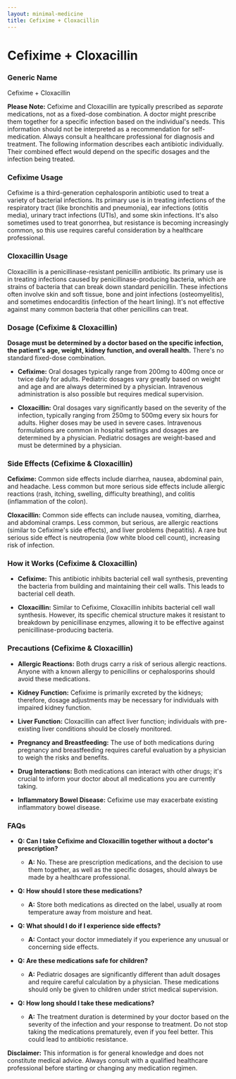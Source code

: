 ```yaml
---
layout: minimal-medicine
title: Cefixime + Cloxacillin
---
```


# Cefixime + Cloxacillin
### Generic Name
Cefixime + Cloxacillin

**Please Note:**  Cefixime and Cloxacillin are typically prescribed as *separate* medications, not as a fixed-dose combination.  A doctor might prescribe them together for a specific infection based on the individual's needs. This information should not be interpreted as a recommendation for self-medication. Always consult a healthcare professional for diagnosis and treatment.  The following information describes each antibiotic individually.  Their combined effect would depend on the specific dosages and the infection being treated.


### Cefixime Usage

Cefixime is a third-generation cephalosporin antibiotic used to treat a variety of bacterial infections. Its primary use is in treating infections of the respiratory tract (like bronchitis and pneumonia), ear infections (otitis media), urinary tract infections (UTIs), and some skin infections.  It's also sometimes used to treat gonorrhea, but resistance is becoming increasingly common, so this use requires careful consideration by a healthcare professional.

### Cloxacillin Usage

Cloxacillin is a penicillinase-resistant penicillin antibiotic.  Its primary use is in treating infections caused by penicillinase-producing bacteria,  which are strains of bacteria that can break down standard penicillin. These infections often involve skin and soft tissue, bone and joint infections (osteomyelitis), and sometimes endocarditis (infection of the heart lining).  It's not effective against many common bacteria that other penicillins can treat.


### Dosage (Cefixime & Cloxacillin)

**Dosage must be determined by a doctor based on the specific infection, the patient's age, weight, kidney function, and overall health.**  There's no standard fixed-dose combination.

* **Cefixime:**  Oral dosages typically range from 200mg to 400mg once or twice daily for adults. Pediatric dosages vary greatly based on weight and age and are always determined by a physician.  Intravenous administration is also possible but requires medical supervision.

* **Cloxacillin:**  Oral dosages vary significantly based on the severity of the infection, typically ranging from 250mg to 500mg every six hours for adults.  Higher doses may be used in severe cases.  Intravenous formulations are common in hospital settings and dosages are determined by a physician.  Pediatric dosages are weight-based and must be determined by a physician.



### Side Effects (Cefixime & Cloxacillin)

**Cefixime:** Common side effects include diarrhea, nausea, abdominal pain, and headache.  Less common but more serious side effects include allergic reactions (rash, itching, swelling, difficulty breathing), and colitis (inflammation of the colon).

**Cloxacillin:** Common side effects can include nausea, vomiting, diarrhea, and abdominal cramps.  Less common, but serious, are allergic reactions (similar to Cefixime's side effects), and liver problems (hepatitis).  A rare but serious side effect is neutropenia (low white blood cell count), increasing risk of infection.


### How it Works (Cefixime & Cloxacillin)

* **Cefixime:** This antibiotic inhibits bacterial cell wall synthesis, preventing the bacteria from building and maintaining their cell walls.  This leads to bacterial cell death.

* **Cloxacillin:**  Similar to Cefixime, Cloxacillin inhibits bacterial cell wall synthesis. However, its specific chemical structure makes it resistant to breakdown by penicillinase enzymes, allowing it to be effective against penicillinase-producing bacteria.


### Precautions (Cefixime & Cloxacillin)

* **Allergic Reactions:**  Both drugs carry a risk of serious allergic reactions. Anyone with a known allergy to penicillins or cephalosporins should avoid these medications.

* **Kidney Function:**  Cefixime is primarily excreted by the kidneys; therefore, dosage adjustments may be necessary for individuals with impaired kidney function.

* **Liver Function:**  Cloxacillin can affect liver function; individuals with pre-existing liver conditions should be closely monitored.

* **Pregnancy and Breastfeeding:** The use of both medications during pregnancy and breastfeeding requires careful evaluation by a physician to weigh the risks and benefits.

* **Drug Interactions:**  Both medications can interact with other drugs; it's crucial to inform your doctor about all medications you are currently taking.

* **Inflammatory Bowel Disease:**  Cefixime use may exacerbate existing inflammatory bowel disease.


### FAQs

* **Q: Can I take Cefixime and Cloxacillin together without a doctor's prescription?**
    * **A:** No.  These are prescription medications, and the decision to use them together, as well as the specific dosages, should always be made by a healthcare professional.

* **Q: How should I store these medications?**
    * **A:** Store both medications as directed on the label, usually at room temperature away from moisture and heat.

* **Q: What should I do if I experience side effects?**
    * **A:** Contact your doctor immediately if you experience any unusual or concerning side effects.

* **Q: Are these medications safe for children?**
    * **A:**  Pediatric dosages are significantly different than adult dosages and require careful calculation by a physician.  These medications should only be given to children under strict medical supervision.

* **Q:  How long should I take these medications?**
    * **A:**  The treatment duration is determined by your doctor based on the severity of the infection and your response to treatment.  Do not stop taking the medications prematurely, even if you feel better.  This could lead to antibiotic resistance.


**Disclaimer:** This information is for general knowledge and does not constitute medical advice. Always consult with a qualified healthcare professional before starting or changing any medication regimen.
